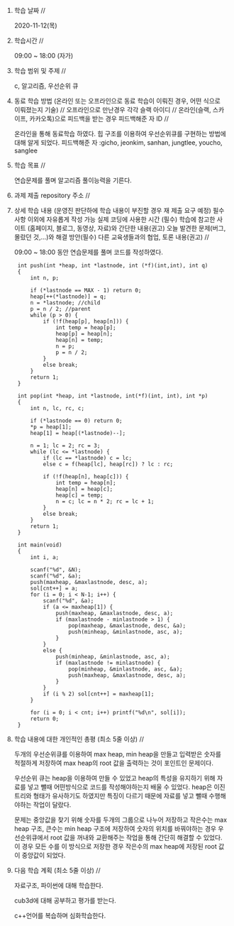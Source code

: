 1. 학습 날짜 // 

    2020-11-12(목)
 
2. 학습시간 // 

    09:00 ~ 18:00 (자가)
    
3. 학습 범위 및 주제 // 
    
    c, 알고리즘, 우선순위 큐

4. 동료 학습 방법 (온라인 또는 오프라인으로 동료 학습이 이뤄진 경우, 어떤 식으로 이뤄졌는지 기술) // 오프라인으로 만난경우 각각 슬랙 아이디 // 온라인(슬랙, 스카이프, 카카오톡)으로 피드백을 받는 경우 피드백해준 자 ID // 

    온라인을 통해 동료학습 하였다. 힙 구조를 이용하여 우선순위큐를 구현하는 방법에 대해 알게 되었다.  피드백해준 자 :gicho, jeonkim, sanhan, jungtlee, youcho, sanglee

5. 학습 목표 //

    연습문제를 풀며 알고리즘 풀이능력을 기른다.
    
6. 과제 제출 repository 주소 // 
    
    
    
7. 상세 학습 내용 (운영진 판단하에 학습 내용이 부진할 경우 재 제출 요구 예정) 필수사항 이외에 자유롭게 작성 가능 실제 코딩에 사용한 시간 (필수) 학습에 참고한 사이트 (홈페이지, 블로그, 동영상, 자료)와 간단한 내용(권고) 오늘 발견한 문제(버그, 몰랐던 것,...)와 해결 방안(필수) 다른 교육생들과의 협업, 토론 내용(권고) //
    
    09:00 ~ 18:00 동안 연습문제를 풀며 코드를 작성하였다.
    
        int push(int *heap, int *lastnode, int (*f)(int,int), int q)
        {
            int n, p;

            if (*lastnode == MAX - 1) return 0;
            heap[++(*lastnode)] = q;
            n = *lastnode; //child
            p = n / 2; //parent
            while (p > 0) {
                if (!f(heap[p], heap[n])) {
                    int temp = heap[p];
                    heap[p] = heap[n];
                    heap[n] = temp;
                    n = p;
                    p = n / 2;
                }
                else break;
            }
            return 1;
        }

        int pop(int *heap, int *lastnode, int(*f)(int, int), int *p)
        {
            int n, lc, rc, c;

            if (*lastnode == 0) return 0;
            *p = heap[1];
            heap[1] = heap[(*lastnode)--];

            n = 1; lc = 2; rc = 3;
            while (lc <= *lastnode) {
                if (lc == *lastnode) c = lc;
                else c = f(heap[lc], heap[rc]) ? lc : rc;

                if (!f(heap[n], heap[c])) {
                    int temp = heap[n];
                    heap[n] = heap[c];
                    heap[c] = temp;
                    n = c; lc = n * 2; rc = lc + 1;
                }
                else break;
            }
            return 1;
        }

        int main(void)
        {
            int i, a;

            scanf("%d", &N);
            scanf("%d", &a);
            push(maxheap, &maxlastnode, desc, a);
            sol[cnt++] = a;
            for (i = 0; i < N-1; i++) {
                scanf("%d", &a);
                if (a <= maxheap[1]) {
                    push(maxheap, &maxlastnode, desc, a);
                    if (maxlastnode - minlastnode > 1) {
                        pop(maxheap, &maxlastnode, desc, &a);
                        push(minheap, &minlastnode, asc, a);
                    }
                }
                else {
                    push(minheap, &minlastnode, asc, a);
                    if (maxlastnode != minlastnode) {
                        pop(minheap, &minlastnode, asc, &a);
                        push(maxheap, &maxlastnode, desc, a);
                    }
                }
                if (i % 2) sol[cnt++] = maxheap[1];
            }

            for (i = 0; i < cnt; i++) printf("%d\n", sol[i]);
            return 0;
        }
    
8. 학습 내용에 대한 개인적인 총평 (최소 5줄 이상) //
    
    두개의 우선순위큐를 이용하여 max heap, min heap을 만들고 입력받은 숫자를 적절하게 저장하여 max heap의 root 값을 출력하는 것이 포인트인 문제이다.
    
    우선순위 큐는 heap을 이용하여 만들 수 있었고 heap의 특성을 유지하기 위해 자료를 넣고 뺄때 어떤방식으로 코드를 작성해야하는지 배울 수 있었다. heap은 이진트리와 형태가 유사하기도 하였지만 특징이 다르기 때문에 자료를 넣고 뺄때 수행해야하는 작업이 달랐다.
    
    문제는 중앙값을 찾기 위해 숫자를 두개의 그룹으로 나누어 저장하고 작은수는 max heap 구조, 큰수는 min heap 구조에 저장하여 숫자의 위치를 바꿔야하는 경우 우선순위큐에서 root 값을 꺼내와 교환해주는 작업을 통해 간단히 해결할 수 있었다. 이 경우 모든 수를 이 방식으로 저장한 경우 작은수의 max heap에 저장된 root 값이 중앙값이 되었다.
    
9. 다음 학습 계획 (최소 5줄 이상) // 
    
    자료구조, 파이썬에 대해 학습한다.
    
    cub3d에 대해 공부하고 평가를 받는다.
    
    c++언어를 복습하며 심화학습한다.
